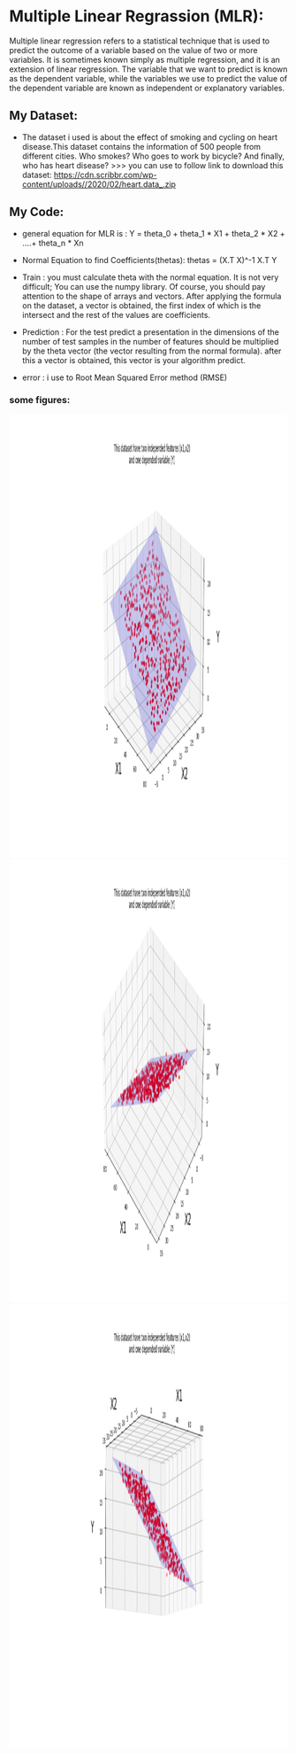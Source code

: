 # Multiple Linear Regrassion (MLR):
Multiple linear regression refers to a statistical technique that is used to predict the outcome of a variable based on the value of two or more variables. It is sometimes known simply as multiple regression, and it is an extension of linear regression. The variable that we want to predict is known as the dependent variable, while the variables we use to predict the value of the dependent variable are known as independent or explanatory variables.

## My Dataset:
*  The dataset i used is about the effect of smoking and cycling on heart disease.This dataset contains the information of 500 people from different cities. Who smokes? Who goes to work by bicycle? And finally, who has heart disease? >>> you can use to follow link to  download this dataset: https://cdn.scribbr.com/wp-content/uploads//2020/02/heart.data_.zip

## My Code:
* general equation for MLR is : 
 Y = theta_0 + theta_1 * X1 + theta_2 * X2 + ....+ theta_n * Xn
* Normal Equation to find Coefficients(thetas): thetas = (X.T X)^-1 X.T Y
 
* Train : you must calculate theta with the normal equation. It is not very difficult; You can use the numpy library. Of course, you should pay attention to the shape of arrays and vectors.
After applying the formula on the dataset, a vector is obtained, the first index of which is the intersect and the rest of the values ​​are coefficients.

* Prediction : For the test predict a presentation in the dimensions of the number of test samples in the number of features should be multiplied by the theta vector (the vector resulting from the normal formula). 
after this a vector is obtained, this vector is your algorithm predict.

* error : i use to  Root Mean Squared Error method (RMSE)

### some figures:
<img src="data/MLR1.png" width="1400" height="800">
<img src="data/MLR2.png" width="1400" height="800">
<img src="data/MLR3.png" width="1400" height="800">





